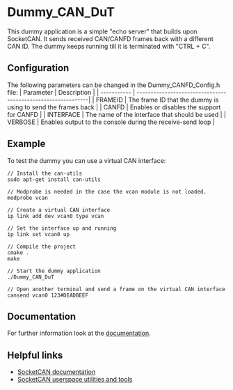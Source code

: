 # Dummy_CAN_DuT
This dummy application is a simple "echo server" that builds upon SocketCAN. 
It sends received CAN/CANFD frames back with a different CAN ID. 
The dummy keeps running till it is terminated with "CTRL + C". 

## Configuration
The following parameters can be changed in the Dummy_CANFD_Config.h file:
| Parameter   | Description                                                  |
| ----------- | -------------------------------------------------------------|
| FRAMEID     | The frame ID that the dummy is using to send the frames back |
| CANFD       | Enables or disables the support for CANFD                    |
| INTERFACE   | The name of the interface that should be used                |
| VERBOSE     | Enables output to the console during the receive-send loop   |

## Example
To test the dummy you can use a virtual CAN interface:

```
// Install the can-utils 
sudo apt-get install can-utils

// Modprobe is needed in the case the vcan module is not loaded.
modprobe vcan

// Create a virtual CAN interface
ip link add dev vcan0 type vcan

// Set the interface up and running
ip link set vcan0 up

// Compile the project
cmake .
make 

// Start the dummy application
./Dummy_CAN_DuT

// Open another terminal and send a frame on the virtual CAN interface
cansend vcan0 123#DEADBEEF
```

## Documentation
For further information look at the [documentation](https://mab0189.github.io/Dummy_CAN_DuT/index.html).

## Helpful links
- [SocketCAN documentation](https://www.kernel.org/doc/Documentation/networking/can.txt)
- [SocketCAN userspace utilities and tools](https://github.com/linux-can/can-utils)